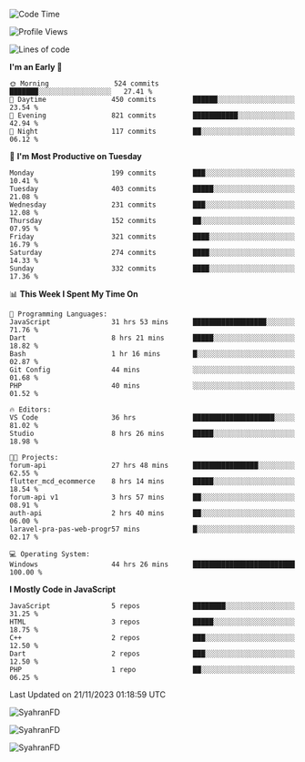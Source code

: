 <!--START_SECTION:waka-->
![Code Time](http://img.shields.io/badge/Code%20Time-47%20hrs%2031%20mins-blue)

![Profile Views](http://img.shields.io/badge/Profile%20Views-98-blue)

![Lines of code](https://img.shields.io/badge/From%20Hello%20World%20I%27ve%20Written-409.6%20thousand%20lines%20of%20code-blue)

**I'm an Early 🐤** 

```text
🌞 Morning                524 commits         ███████░░░░░░░░░░░░░░░░░░   27.41 % 
🌆 Daytime                450 commits         ██████░░░░░░░░░░░░░░░░░░░   23.54 % 
🌃 Evening                821 commits         ███████████░░░░░░░░░░░░░░   42.94 % 
🌙 Night                  117 commits         ██░░░░░░░░░░░░░░░░░░░░░░░   06.12 % 
```
📅 **I'm Most Productive on Tuesday** 

```text
Monday                   199 commits         ███░░░░░░░░░░░░░░░░░░░░░░   10.41 % 
Tuesday                  403 commits         █████░░░░░░░░░░░░░░░░░░░░   21.08 % 
Wednesday                231 commits         ███░░░░░░░░░░░░░░░░░░░░░░   12.08 % 
Thursday                 152 commits         ██░░░░░░░░░░░░░░░░░░░░░░░   07.95 % 
Friday                   321 commits         ████░░░░░░░░░░░░░░░░░░░░░   16.79 % 
Saturday                 274 commits         ████░░░░░░░░░░░░░░░░░░░░░   14.33 % 
Sunday                   332 commits         ████░░░░░░░░░░░░░░░░░░░░░   17.36 % 
```


📊 **This Week I Spent My Time On** 

```text
💬 Programming Languages: 
JavaScript               31 hrs 53 mins      ██████████████████░░░░░░░   71.76 % 
Dart                     8 hrs 21 mins       █████░░░░░░░░░░░░░░░░░░░░   18.82 % 
Bash                     1 hr 16 mins        █░░░░░░░░░░░░░░░░░░░░░░░░   02.87 % 
Git Config               44 mins             ░░░░░░░░░░░░░░░░░░░░░░░░░   01.68 % 
PHP                      40 mins             ░░░░░░░░░░░░░░░░░░░░░░░░░   01.52 % 

🔥 Editors: 
VS Code                  36 hrs              ████████████████████░░░░░   81.02 % 
Studio                   8 hrs 26 mins       █████░░░░░░░░░░░░░░░░░░░░   18.98 % 

🐱‍💻 Projects: 
forum-api                27 hrs 48 mins      ████████████████░░░░░░░░░   62.55 % 
flutter_mcd_ecommerce    8 hrs 14 mins       █████░░░░░░░░░░░░░░░░░░░░   18.54 % 
forum-api v1             3 hrs 57 mins       ██░░░░░░░░░░░░░░░░░░░░░░░   08.91 % 
auth-api                 2 hrs 40 mins       ██░░░░░░░░░░░░░░░░░░░░░░░   06.00 % 
laravel-pra-pas-web-progr57 mins             █░░░░░░░░░░░░░░░░░░░░░░░░   02.17 % 

💻 Operating System: 
Windows                  44 hrs 26 mins      █████████████████████████   100.00 % 
```

**I Mostly Code in JavaScript** 

```text
JavaScript               5 repos             ████████░░░░░░░░░░░░░░░░░   31.25 % 
HTML                     3 repos             █████░░░░░░░░░░░░░░░░░░░░   18.75 % 
C++                      2 repos             ███░░░░░░░░░░░░░░░░░░░░░░   12.50 % 
Dart                     2 repos             ███░░░░░░░░░░░░░░░░░░░░░░   12.50 % 
PHP                      1 repo              ██░░░░░░░░░░░░░░░░░░░░░░░   06.25 % 
```




 Last Updated on 21/11/2023 01:18:59 UTC
<!--END_SECTION:waka-->

<p align="left">
  <img src="https://github-readme-stats.vercel.app/api/top-langs?username=SyahranFD&layout=donut&hide=C%2B%2B,CMake,css&show_icons=true&locale=en&&theme=blueberry" alt="SyahranFD" />
</p>

<p align="left">
  <img src="https://github-readme-stats.vercel.app/api?username=SyahranFD&show_icons=true&locale=en&theme=blueberry" alt="SyahranFD" />
</p>

<p align="left">
  <img src="https://streak-stats.demolab.com/?user=SyahranFD&theme=blueberry" alt="SyahranFD"/>
</p>

